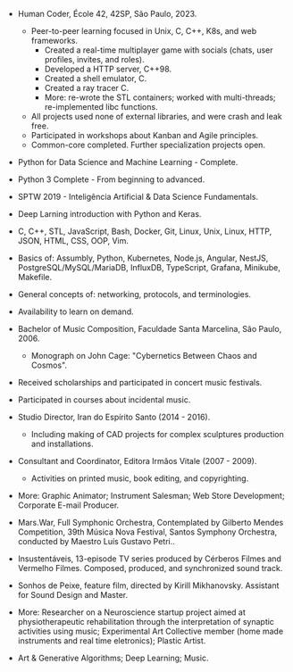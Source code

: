* Human Coder, École 42, 42SP, São Paulo, 2023.
	* Peer-to-peer learning focused in Unix, C, C++, K8s, and web frameworks.
		* Created a real-time multiplayer game with socials (chats, user profiles, invites, and roles).
		* Developed a HTTP server, C++98.
		* Created a shell emulator, C.
		* Created a ray tracer C.
		* More: re-wrote the STL containers; worked with multi-threads; re-implemented libc functions.
	* All projects used none of external libraries, and were crash and leak free.
	* Participated in workshops about Kanban and Agile principles.
	* Common-core completed. Further specialization projects open.

* Python for Data Science and Machine Learning - Complete.
* Python 3 Complete - From beginning to advanced.
* SPTW 2019 - Inteligência Artificial & Data Science Fundamentals.
* Deep Larning introduction with Python and Keras.

* C, C++, STL, JavaScript, Bash, Docker, Git, Linux, Unix, Linux, HTTP, JSON, HTML, CSS, OOP, Vim.
* Basics of: Assumbly, Python, Kubernetes, Node.js, Angular, NestJS, PostgreSQL/MySQL/MariaDB, InfluxDB, TypeScript, Grafana, Minikube, Makefile.
* General concepts of: networking, protocols, and terminologies.
* Availability to learn on demand.

* Bachelor of Music Composition, Faculdade Santa Marcelina, São Paulo, 2006.
    * Monograph on John Cage: "Cybernetics Between Chaos and Cosmos".
* Received scholarships and participated in concert music festivals.
* Participated in courses about incidental music.

* Studio Director, Iran do Espírito Santo (2014 - 2016).
	* Including making of CAD projects for complex sculptures production and installations.
* Consultant and Coordinator, Editora Irmãos Vitale (2007 - 2009).
	* Activities on printed music, book editing, and copyrighting.
* More: Graphic Animator; Instrument Salesman; Web Store Development; Corporate E-mail Producer.

* Mars.War, Full Symphonic Orchestra, Contemplated by Gilberto Mendes Competition, 39th Música Nova Festival, Santos Symphony Orchestra, conducted by Maestro Luís Gustavo Petri.. 
* Insustentáveis, 13-episode TV series produced by Cérberos Filmes and Vermelho Filmes. Composed, produced, and synchronized sound track. 
* Sonhos de Peixe, feature film, directed by Kirill Mikhanovsky. Assistant for Sound Design and Master.
* More: Researcher on a Neuroscience startup project aimed at physiotherapeutic rehabilitation through the interpretation of synaptic activities using music; Experimental Art Collective member (home made instruments and real time eletronics); Plastic Artist.

* Art & Generative Algorithms; Deep Learning; Music.
